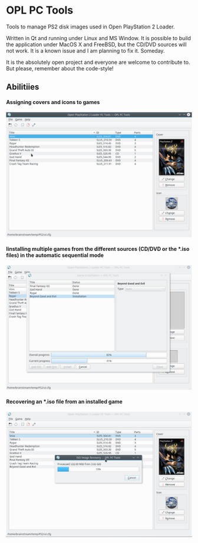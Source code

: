 # OPL PC Tools
Tools to manage PS2 disk images used in Open PlayStation 2 Loader.

Written in Qt and running under Linux and MS Window. It is possible to build the application under MacOS X and FreeBSD,
but the CD/DVD sources will not work. It is a known issue and I am planning to fix it. Someday.

It is the absolutely open project and everyone are welcome to contribute to. But please, remember about the code-style!

## Abilitiies

#### Assigning covers and icons to games

![Main Window](screenshots/Main.png)

#### Iinstalling multiple games from the different sources (CD/DVD or the *.iso files) in the automatic sequential mode

![Installation](screenshots/Install.png)

#### Recovering an *.iso file from an installed game

![Recovering](screenshots/Recovery.png)
